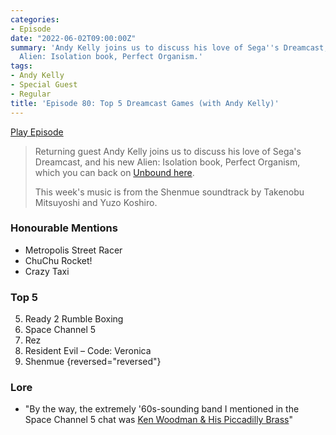 ```yaml
---
categories:
- Episode
date: "2022-06-02T09:00:00Z"
summary: 'Andy Kelly joins us to discuss his love of Sega''s Dreamcast, and his new
  Alien: Isolation book, Perfect Organism.'
tags:
- Andy Kelly
- Special Guest
- Regular
title: 'Episode 80: Top 5 Dreamcast Games (with Andy Kelly)'
---
```


[Play Episode](https://www.patreon.com/posts/episode-80-top-5-67234320)
> Returning guest Andy Kelly joins us to discuss his love of Sega's Dreamcast, and his new Alien: Isolation book, Perfect Organism, which you can back on [Unbound here](https://unbound.com/books/perfect-organism).
> 
> This week's music is from the Shenmue soundtrack by Takenobu Mitsuyoshi and Yuzo Koshiro.

### Honourable Mentions

- Metropolis Street Racer
- ChuChu Rocket!
- Crazy Taxi

### Top 5

5. Ready 2 Rumble Boxing
4. Space Channel 5
3. Rez
2. Resident Evil – Code: Veronica
1. Shenmue
{reversed="reversed"}

### Lore

- "By the way, the extremely '60s-sounding band I mentioned in the Space Channel 5 chat was [Ken Woodman & His Piccadilly Brass](https://youtu.be/Cne5c1MsLQE)"

